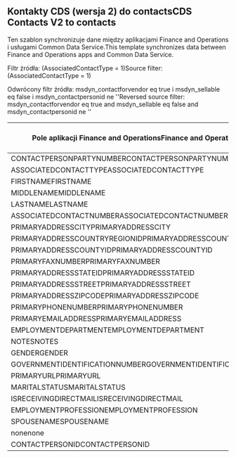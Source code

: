 ## <a name="cds-contacts-v2-to-contacts"></a><span data-ttu-id="4f62b-101">Kontakty CDS (wersja 2) do contacts</span><span class="sxs-lookup"><span data-stu-id="4f62b-101">CDS Contacts V2 to contacts</span></span>

<span data-ttu-id="4f62b-102">Ten szablon synchronizuje dane między aplikacjami Finance and Operations i usługami Common Data Service.</span><span class="sxs-lookup"><span data-stu-id="4f62b-102">This template synchronizes data between Finance and Operations apps and Common Data Service.</span></span>

<span data-ttu-id="4f62b-103">Filtr źródła: (AssociatedContactType = 1)</span><span class="sxs-lookup"><span data-stu-id="4f62b-103">Source filter: (AssociatedContactType = 1)</span></span>

<span data-ttu-id="4f62b-104">Odwrócony filtr źródła: msdyn_contactforvendor eq true i msdyn_sellable eq false i msdyn_contactpersonid ne ''</span><span class="sxs-lookup"><span data-stu-id="4f62b-104">Reversed source filter: msdyn_contactforvendor eq true and msdyn_sellable eq false and msdyn_contactpersonid ne ''</span></span>

<span data-ttu-id="4f62b-105">Pole aplikacji Finance and Operations</span><span class="sxs-lookup"><span data-stu-id="4f62b-105">Finance and Operations field</span></span> | <span data-ttu-id="4f62b-106">Typ mapy</span><span class="sxs-lookup"><span data-stu-id="4f62b-106">Map type</span></span> | <span data-ttu-id="4f62b-107">Inne pole rozwiązania Dynamics 365</span><span class="sxs-lookup"><span data-stu-id="4f62b-107">Other Dynamics 365 field</span></span> | <span data-ttu-id="4f62b-108">Wartość domyślna</span><span class="sxs-lookup"><span data-stu-id="4f62b-108">Default value</span></span>
---|---|---|---
<span data-ttu-id="4f62b-109">CONTACTPERSONPARTYNUMBER</span><span class="sxs-lookup"><span data-stu-id="4f62b-109">CONTACTPERSONPARTYNUMBER</span></span> | = | <span data-ttu-id="4f62b-110">msdyn_partynumber</span><span class="sxs-lookup"><span data-stu-id="4f62b-110">msdyn_partynumber</span></span> | 
<span data-ttu-id="4f62b-111">ASSOCIATEDCONTACTTYPE</span><span class="sxs-lookup"><span data-stu-id="4f62b-111">ASSOCIATEDCONTACTTYPE</span></span> | << | <span data-ttu-id="4f62b-112">none</span><span class="sxs-lookup"><span data-stu-id="4f62b-112">none</span></span> | <span data-ttu-id="4f62b-113">Dostawca</span><span class="sxs-lookup"><span data-stu-id="4f62b-113">Vendor</span></span>
<span data-ttu-id="4f62b-114">FIRSTNAME</span><span class="sxs-lookup"><span data-stu-id="4f62b-114">FIRSTNAME</span></span> | = | <span data-ttu-id="4f62b-115">firstname</span><span class="sxs-lookup"><span data-stu-id="4f62b-115">firstname</span></span> | 
<span data-ttu-id="4f62b-116">MIDDLENAME</span><span class="sxs-lookup"><span data-stu-id="4f62b-116">MIDDLENAME</span></span> | = | <span data-ttu-id="4f62b-117">middlename</span><span class="sxs-lookup"><span data-stu-id="4f62b-117">middlename</span></span> | 
<span data-ttu-id="4f62b-118">LASTNAME</span><span class="sxs-lookup"><span data-stu-id="4f62b-118">LASTNAME</span></span> | = | <span data-ttu-id="4f62b-119">lastname</span><span class="sxs-lookup"><span data-stu-id="4f62b-119">lastname</span></span> | 
<span data-ttu-id="4f62b-120">ASSOCIATEDCONTACTNUMBER</span><span class="sxs-lookup"><span data-stu-id="4f62b-120">ASSOCIATEDCONTACTNUMBER</span></span> | = | <span data-ttu-id="4f62b-121">msdyn_vendorcontactid.msdyn_vendoraccountnumber</span><span class="sxs-lookup"><span data-stu-id="4f62b-121">msdyn_vendorcontactid.msdyn_vendoraccountnumber</span></span> | 
<span data-ttu-id="4f62b-122">PRIMARYADDRESSCITY</span><span class="sxs-lookup"><span data-stu-id="4f62b-122">PRIMARYADDRESSCITY</span></span> | = | <span data-ttu-id="4f62b-123">address1_city</span><span class="sxs-lookup"><span data-stu-id="4f62b-123">address1_city</span></span> | 
<span data-ttu-id="4f62b-124">PRIMARYADDRESSCOUNTRYREGIONID</span><span class="sxs-lookup"><span data-stu-id="4f62b-124">PRIMARYADDRESSCOUNTRYREGIONID</span></span> | = | <span data-ttu-id="4f62b-125">address1_country</span><span class="sxs-lookup"><span data-stu-id="4f62b-125">address1_country</span></span> | 
<span data-ttu-id="4f62b-126">PRIMARYADDRESSCOUNTYID</span><span class="sxs-lookup"><span data-stu-id="4f62b-126">PRIMARYADDRESSCOUNTYID</span></span> | = | <span data-ttu-id="4f62b-127">address1_county</span><span class="sxs-lookup"><span data-stu-id="4f62b-127">address1_county</span></span> | 
<span data-ttu-id="4f62b-128">PRIMARYFAXNUMBER</span><span class="sxs-lookup"><span data-stu-id="4f62b-128">PRIMARYFAXNUMBER</span></span> | = | <span data-ttu-id="4f62b-129">fax</span><span class="sxs-lookup"><span data-stu-id="4f62b-129">fax</span></span> | 
<span data-ttu-id="4f62b-130">PRIMARYADDRESSSTATEID</span><span class="sxs-lookup"><span data-stu-id="4f62b-130">PRIMARYADDRESSSTATEID</span></span> | = | <span data-ttu-id="4f62b-131">address1_stateorprovince</span><span class="sxs-lookup"><span data-stu-id="4f62b-131">address1_stateorprovince</span></span> | 
<span data-ttu-id="4f62b-132">PRIMARYADDRESSSTREET</span><span class="sxs-lookup"><span data-stu-id="4f62b-132">PRIMARYADDRESSSTREET</span></span> | = | <span data-ttu-id="4f62b-133">address1_line1</span><span class="sxs-lookup"><span data-stu-id="4f62b-133">address1_line1</span></span> | 
<span data-ttu-id="4f62b-134">PRIMARYADDRESSZIPCODE</span><span class="sxs-lookup"><span data-stu-id="4f62b-134">PRIMARYADDRESSZIPCODE</span></span> | = | <span data-ttu-id="4f62b-135">address1_postalcode</span><span class="sxs-lookup"><span data-stu-id="4f62b-135">address1_postalcode</span></span> | 
<span data-ttu-id="4f62b-136">PRIMARYPHONENUMBER</span><span class="sxs-lookup"><span data-stu-id="4f62b-136">PRIMARYPHONENUMBER</span></span> | = | <span data-ttu-id="4f62b-137">telephone1</span><span class="sxs-lookup"><span data-stu-id="4f62b-137">telephone1</span></span> | 
<span data-ttu-id="4f62b-138">PRIMARYEMAILADDRESS</span><span class="sxs-lookup"><span data-stu-id="4f62b-138">PRIMARYEMAILADDRESS</span></span> | = | <span data-ttu-id="4f62b-139">emailaddress1</span><span class="sxs-lookup"><span data-stu-id="4f62b-139">emailaddress1</span></span> | 
<span data-ttu-id="4f62b-140">EMPLOYMENTDEPARTMENT</span><span class="sxs-lookup"><span data-stu-id="4f62b-140">EMPLOYMENTDEPARTMENT</span></span> | = | <span data-ttu-id="4f62b-141">department</span><span class="sxs-lookup"><span data-stu-id="4f62b-141">department</span></span> | 
<span data-ttu-id="4f62b-142">NOTES</span><span class="sxs-lookup"><span data-stu-id="4f62b-142">NOTES</span></span> | = | <span data-ttu-id="4f62b-143">description</span><span class="sxs-lookup"><span data-stu-id="4f62b-143">description</span></span> | 
<span data-ttu-id="4f62b-144">GENDER</span><span class="sxs-lookup"><span data-stu-id="4f62b-144">GENDER</span></span> | >< | <span data-ttu-id="4f62b-145">gendercode</span><span class="sxs-lookup"><span data-stu-id="4f62b-145">gendercode</span></span> | 
<span data-ttu-id="4f62b-146">GOVERNMENTIDENTIFICATIONNUMBER</span><span class="sxs-lookup"><span data-stu-id="4f62b-146">GOVERNMENTIDENTIFICATIONNUMBER</span></span> | = | <span data-ttu-id="4f62b-147">governmentid</span><span class="sxs-lookup"><span data-stu-id="4f62b-147">governmentid</span></span> | 
<span data-ttu-id="4f62b-148">PRIMARYURL</span><span class="sxs-lookup"><span data-stu-id="4f62b-148">PRIMARYURL</span></span> | = | <span data-ttu-id="4f62b-149">websiteurl</span><span class="sxs-lookup"><span data-stu-id="4f62b-149">websiteurl</span></span> | 
<span data-ttu-id="4f62b-150">MARITALSTATUS</span><span class="sxs-lookup"><span data-stu-id="4f62b-150">MARITALSTATUS</span></span> | >< | <span data-ttu-id="4f62b-151">familystatuscode</span><span class="sxs-lookup"><span data-stu-id="4f62b-151">familystatuscode</span></span> | 
<span data-ttu-id="4f62b-152">ISRECEIVINGDIRECTMAIL</span><span class="sxs-lookup"><span data-stu-id="4f62b-152">ISRECEIVINGDIRECTMAIL</span></span> | >< | <span data-ttu-id="4f62b-153">donotemail</span><span class="sxs-lookup"><span data-stu-id="4f62b-153">donotemail</span></span> | 
<span data-ttu-id="4f62b-154">EMPLOYMENTPROFESSION</span><span class="sxs-lookup"><span data-stu-id="4f62b-154">EMPLOYMENTPROFESSION</span></span> | = | <span data-ttu-id="4f62b-155">jobtitle</span><span class="sxs-lookup"><span data-stu-id="4f62b-155">jobtitle</span></span> | 
<span data-ttu-id="4f62b-156">SPOUSENAME</span><span class="sxs-lookup"><span data-stu-id="4f62b-156">SPOUSENAME</span></span> | = | <span data-ttu-id="4f62b-157">spousesname</span><span class="sxs-lookup"><span data-stu-id="4f62b-157">spousesname</span></span> | 
<span data-ttu-id="4f62b-158">none</span><span class="sxs-lookup"><span data-stu-id="4f62b-158">none</span></span> | >> | <span data-ttu-id="4f62b-159">msdyn_contactforvendor</span><span class="sxs-lookup"><span data-stu-id="4f62b-159">msdyn_contactforvendor</span></span> | <span data-ttu-id="4f62b-160">Prawda</span><span class="sxs-lookup"><span data-stu-id="4f62b-160">True</span></span>
<span data-ttu-id="4f62b-161">CONTACTPERSONID</span><span class="sxs-lookup"><span data-stu-id="4f62b-161">CONTACTPERSONID</span></span> | = | <span data-ttu-id="4f62b-162">msdyn_contactpersonid</span><span class="sxs-lookup"><span data-stu-id="4f62b-162">msdyn_contactpersonid</span></span> | 
